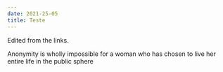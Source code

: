 ```yaml
---
date: 2021-25-05
title: Teste
---
```


Edited from the links.

Anonymity is wholly impossible for a woman who has chosen to live her entire life in the public sphere
